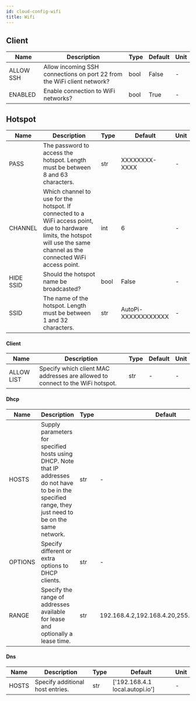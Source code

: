 ```yaml
---
id: cloud-config-wifi
title: Wifi
---
```


## Client

| Name | Description | Type | Default | Unit |
| ------ | ------ | ------ | ------ | ------ |
| ALLOW SSH | Allow incoming SSH connections on port 22 from the WiFi client network? | bool | False | - |
| ENABLED | Enable connection to WiFi networks? | bool | True | - |

## Hotspot

| Name | Description | Type | Default | Unit |
| ------ | ------ | ------ | ------ | ------ |
| PASS | The password to access the hotspot. Length must be between 8 and 63 characters. | str | XXXXXXXX-XXXX | - |
| CHANNEL | Which channel to use for the hotspot. If connected to a WiFi access point, due to hardware limits, the hotspot will use the same channel as the connected WiFi access point. | int | 6 | - |
| HIDE SSID | Should the hotspot name be broadcasted? | bool | False | - |
| SSID | The name of the hotspot. Length must be between 1 and 32 characters. | str | AutoPi-XXXXXXXXXXXX | - |

#### Client

| Name | Description | Type | Default | Unit |
| ------ | ------ | ------ | ------ | ------ |
| ALLOW LIST | Specify which client MAC addresses are allowed to connect to the WiFi hotspot. | str | - | - |

#### Dhcp

| Name | Description | Type | Default | Unit |
| ------ | ------ | ------ | ------ | ------ |
| HOSTS | Supply parameters for specified hosts using DHCP. Note that IP addresses do not have to be in the specified range, they just need to be on the same network. | str | - | - |
| OPTIONS | Specify different or extra options to DHCP clients. | str | - | - |
| RANGE | Specify the range of addresses available for lease and optionally a lease time. | str | 192.168.4.2,192.168.4.20,255.255.255.0,24h | - |

#### Dns

| Name | Description | Type | Default | Unit |
| ------ | ------ | ------ | ------ | ------ |
| HOSTS | Specify additional host entries. | str | ['192.168.4.1 local.autopi.io'] | - |
